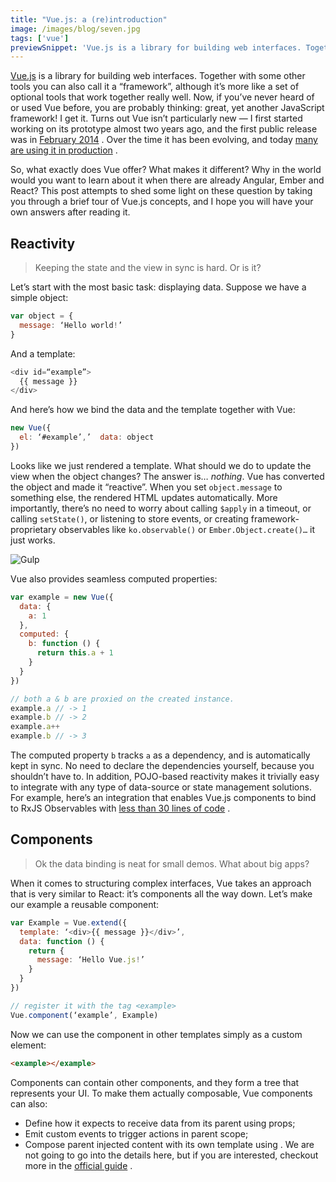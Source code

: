 ```yaml
---
title: "Vue.js: a (re)introduction"
image: /images/blog/seven.jpg
tags: ['vue']
previewSnippet: 'Vue.js is a library for building web interfaces. Together with some other tools you can also call it a “framework”, although it’s more like a set of optional tools that work together really well. Now, if you’ve never heard of or used Vue before, you are probably thinking: great, yet another JavaScript framework! I get it. Turns out Vue isn’t particularly new — I first started working on its prototype almost two years ago, and the first public release was in February 2014. Over the time it has been evolving, and today many are using it in production.'
---
```


 [Vue.js](http://vuejs.org/)  is a library for building web interfaces. Together with some other tools you can also call it a “framework”, although it’s more like a set of optional tools that work together really well. Now, if you’ve never heard of or used Vue before, you are probably thinking: great, yet another JavaScript framework! I get it. Turns out Vue isn’t particularly new — I first started working on its prototype almost two years ago, and the first public release was in  [February 2014](http://blog.evanyou.me/2014/02/11/first-week-of-launching-an-oss-project/) . Over the time it has been evolving, and today  [many are using it in production](https://github.com/vuejs/awesome-vue#projects-using-vuejs) .

So, what exactly does Vue offer? What makes it different? Why in the world would you want to learn about it when there are already Angular, Ember and React? This post attempts to shed some light on these question by taking you through a brief tour of Vue.js concepts, and I hope you will have your own answers after reading it.

## Reactivity
> Keeping the state and the view in sync is hard. Or is it?

Let’s start with the most basic task: displaying data. Suppose we have a simple object:

```js
var object = {
  message: ‘Hello world!’
}
```

And a template:

```js
<div id=“example”>
  {{ message }}
</div>
```

And here’s how we bind the data and the template together with Vue:

```js
new Vue({
  el: ‘#example’,’  data: object
})
```

Looks like we just rendered a template. What should we do to update the view when the object changes? The answer is… *nothing*. Vue has converted the object and made it “reactive”. When you set `object.message` to something else, the rendered HTML updates automatically. More importantly, there’s no need to worry about calling `$apply` in a timeout, or calling `setState()`, or listening to store events, or creating framework-proprietary observables like `ko.observable()` or `Ember.Object.create()…` it just works.

![Gulp](/images/blog/eight.jpg "Gulp")

Vue also provides seamless computed properties:

```js
var example = new Vue({
  data: {
    a: 1
  },
  computed: {
    b: function () {
      return this.a + 1
    }
  }
})

// both a & b are proxied on the created instance.
example.a // -> 1
example.b // -> 2
example.a++
example.b // -> 3
```

The computed property `b` tracks `a` as a dependency, and is automatically kept in sync. No need to declare the dependencies yourself, because you shouldn’t have to.
In addition, POJO-based reactivity makes it trivially easy to integrate with any type of data-source or state management solutions. For example, here’s an integration that enables Vue.js components to bind to RxJS Observables with  [less than 30 lines of code](https://github.com/vuejs/vue-rx/blob/master/vue-rx.js#L22-L51) .

## Components
> Ok the data binding is neat for small demos. What about big apps?

When it comes to structuring complex interfaces, Vue takes an approach that is very similar to React: it’s components all the way down. Let’s make our example a reusable component:

```js
var Example = Vue.extend({
  template: ‘<div>{{ message }}</div>’,
  data: function () {
    return {
      message: ‘Hello Vue.js!’
    }
  }
})

// register it with the tag <example>
Vue.component(‘example’, Example)
```

Now we can use the component in other templates simply as a custom element:
```html
<example></example>
```

Components can contain other components, and they form a tree that represents your UI. To make them actually composable, Vue components can also:

* Define how it expects to receive data from its parent using props;
* Emit custom events to trigger actions in parent scope;
* Compose parent injected content with its own template using <slot>.
We are not going to go into the details here, but if you are interested, checkout more in the  [official guide](http://vuejs.org/guide/components.html) .
